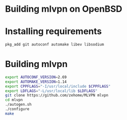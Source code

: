 Building mlvpn on OpenBSD
=========================

Installing requirements
=======================

```sh
pkg_add git autoconf automake libev libsodium
```

Building mlvpn
==============

```sh
export AUTOCONF_VERSION=2.69
export AUTOMAKE_VERSION=1.14
export CPPFLAGS="-I/usr/local/include $CPPFLAGS"
export LDFLAGS="-L/usr/local/lib $LDFLAGS"
git clone https://github.com/zehome/MLVPN mlvpn
cd mlvpn
./autogen.sh
./configure
make
```


